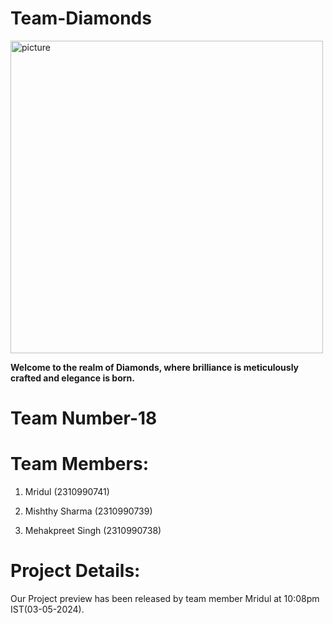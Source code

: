 # Team-Diamonds
<img src="https://encrypted-tbn0.gstatic.com/images?q=tbn:ANd9GcRmrCHU3UIBr131y7fm4Q0GrdK6P27NRlkWW1Pq3tuazY0NgoWhGvjC0j2Oxjg4Jr_F2pE&usqp=CAU" alt="picture" width="500"/>


__Welcome to the realm of Diamonds, where brilliance is meticulously crafted and elegance is born.__

# Team Number-18

# Team Members:

1. Mridul (2310990741)

2. Mishthy Sharma (2310990739)

3. Mehakpreet Singh (2310990738)

# Project Details:
Our Project preview has been released by team member Mridul at 10:08pm IST(03-05-2024).




